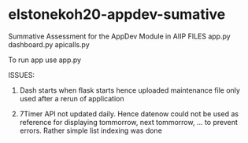 # elstonekoh20-appdev-sumative
Summative Assessment for the AppDev Module in AIIP
 FILES
 app.py
 dashboard.py
 apicalls.py
 
 To run app use app.py
 
 ISSUES:
1. Dash starts when flask starts hence uploaded maintenance file only used after a rerun of application
 
2. 7Timer API not updated daily. Hence datenow could not be used as reference for displaying tommorrow, next tommorrow, ... to prevent errors. Rather simple list indexing was done
 